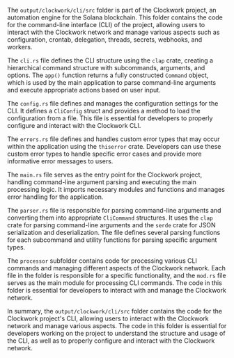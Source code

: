 The `output/clockwork/cli/src` folder is part of the Clockwork project, an automation engine for the Solana blockchain. This folder contains the code for the command-line interface (CLI) of the project, allowing users to interact with the Clockwork network and manage various aspects such as configuration, crontab, delegation, threads, secrets, webhooks, and workers.

The `cli.rs` file defines the CLI structure using the `clap` crate, creating a hierarchical command structure with subcommands, arguments, and options. The `app()` function returns a fully constructed `Command` object, which is used by the main application to parse command-line arguments and execute appropriate actions based on user input.

The `config.rs` file defines and manages the configuration settings for the CLI. It defines a `CliConfig` struct and provides a method to load the configuration from a file. This file is essential for developers to properly configure and interact with the Clockwork CLI.

The `errors.rs` file defines and handles custom error types that may occur within the application using the `thiserror` crate. Developers can use these custom error types to handle specific error cases and provide more informative error messages to users.

The `main.rs` file serves as the entry point for the Clockwork project, handling command-line argument parsing and executing the main processing logic. It imports necessary modules and functions and manages error handling for the application.

The `parser.rs` file is responsible for parsing command-line arguments and converting them into appropriate `CliCommand` structures. It uses the `clap` crate for parsing command-line arguments and the `serde` crate for JSON serialization and deserialization. The file defines several parsing functions for each subcommand and utility functions for parsing specific argument types.

The `processor` subfolder contains code for processing various CLI commands and managing different aspects of the Clockwork network. Each file in the folder is responsible for a specific functionality, and the `mod.rs` file serves as the main module for processing CLI commands. The code in this folder is essential for developers to interact with and manage the Clockwork network.

In summary, the `output/clockwork/cli/src` folder contains the code for the Clockwork project's CLI, allowing users to interact with the Clockwork network and manage various aspects. The code in this folder is essential for developers working on the project to understand the structure and usage of the CLI, as well as to properly configure and interact with the Clockwork network.
